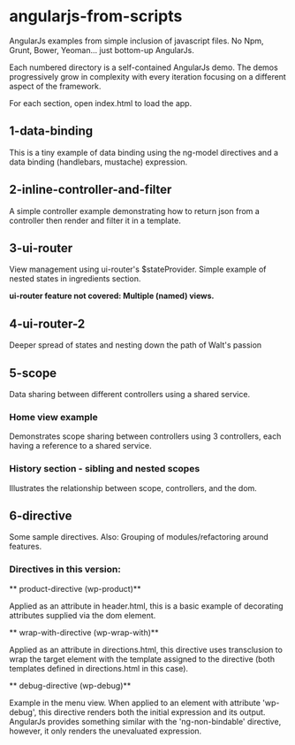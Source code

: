 angularjs-from-scripts
======================

AngularJs examples from simple inclusion of javascript files. No Npm, Grunt, Bower, Yeoman...
 just bottom-up AngularJs.

Each numbered directory is a self-contained AngularJs demo. The demos progressively grow in
complexity with every iteration focusing on a different aspect of the framework.

For each section, open index.html to load the app.


1-data-binding
--------------

This is a tiny example of data binding using the ng-model directives and a data binding
(handlebars, mustache) expression.

2-inline-controller-and-filter
------------------------------

A simple controller example demonstrating how to return json from a controller then render
and filter it in a template.

3-ui-router
-----------

View management using ui-router's $stateProvider. Simple example of nested states in
ingredients section.

**ui-router feature not covered: Multiple (named) views.**

4-ui-router-2
-------------

Deeper spread of states and nesting down the path of Walt's passion

5-scope
-------

Data sharing between different controllers using a shared service.
### Home view example
Demonstrates scope sharing between controllers using 3 controllers, each
having a reference to a shared service.
### History section - sibling and nested scopes
Illustrates the relationship between scope, controllers, and the dom.


6-directive
-----------

Some sample directives. Also: Grouping of modules/refactoring around features.

### Directives in this version:

** product-directive (wp-product)**

Applied as an attribute in header.html, this is a basic example
of decorating attributes supplied via the dom element.

** wrap-with-directive (wp-wrap-with)**

Applied as an attribute in directions.html, this directive
uses transclusion to wrap the target element with the template assigned to the directive (both
templates defined in directions.html in this case).

** debug-directive (wp-debug)**

Example in the menu view. When applied to an element with attribute 'wp-debug', this directive renders
both the initial expression and its output. AngularJs provides something similar with the
'ng-non-bindable' directive, however, it only renders the unevaluated expression.

